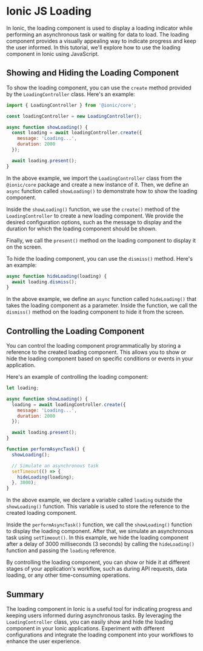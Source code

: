 # Ionic JS Loading

In Ionic, the loading component is used to display a loading indicator while performing an asynchronous task or waiting for data to load. The loading component provides a visually appealing way to indicate progress and keep the user informed. In this tutorial, we'll explore how to use the loading component in Ionic using JavaScript.

## Showing and Hiding the Loading Component

To show the loading component, you can use the `create` method provided by the `LoadingController` class. Here's an example:

```javascript
import { LoadingController } from '@ionic/core';

const loadingController = new LoadingController();

async function showLoading() {
  const loading = await loadingController.create({
    message: 'Loading...',
    duration: 2000
  });

  await loading.present();
}
```

In the above example, we import the `LoadingController` class from the `@ionic/core` package and create a new instance of it. Then, we define an `async` function called `showLoading()` to demonstrate how to show the loading component.

Inside the `showLoading()` function, we use the `create()` method of the `LoadingController` to create a new loading component. We provide the desired configuration options, such as the message to display and the duration for which the loading component should be shown.

Finally, we call the `present()` method on the loading component to display it on the screen.

To hide the loading component, you can use the `dismiss()` method. Here's an example:

```javascript
async function hideLoading(loading) {
  await loading.dismiss();
}
```

In the above example, we define an `async` function called `hideLoading()` that takes the loading component as a parameter. Inside the function, we call the `dismiss()` method on the loading component to hide it from the screen.

## Controlling the Loading Component

You can control the loading component programmatically by storing a reference to the created loading component. This allows you to show or hide the loading component based on specific conditions or events in your application.

Here's an example of controlling the loading component:

```javascript
let loading;

async function showLoading() {
  loading = await loadingController.create({
    message: 'Loading...',
    duration: 2000
  });

  await loading.present();
}

function performAsyncTask() {
  showLoading();

  // Simulate an asynchronous task
  setTimeout(() => {
    hideLoading(loading);
  }, 3000);
}
```

In the above example, we declare a variable called `loading` outside the `showLoading()` function. This variable is used to store the reference to the created loading component.

Inside the `performAsyncTask()` function, we call the `showLoading()` function to display the loading component. After that, we simulate an asynchronous task using `setTimeout()`. In this example, we hide the loading component after a delay of 3000 milliseconds (3 seconds) by calling the `hideLoading()` function and passing the `loading` reference.

By controlling the loading component, you can show or hide it at different stages of your application's workflow, such as during API requests, data loading, or any other time-consuming operations.

## Summary

The loading component in Ionic is a useful tool for indicating progress and keeping users informed during asynchronous tasks. By leveraging the `LoadingController` class, you can easily show and hide the loading component in your Ionic applications. Experiment with different configurations and integrate the loading component into your workflows to enhance the user experience.
